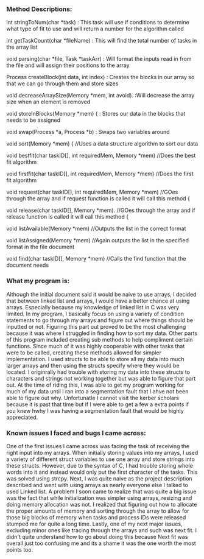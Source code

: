 ### Method Descriptions:

int stringToNum(char *task) : This task will use if conditions to determine what type of fit to use and will return a number for the algorithm called

int getTaskCount(char *fileName) : This will find the total number of tasks in the array list

void parsing(char *file, Task *taskArr) : Will format the inputs read in from the file and will assign their positions to the array

Process createBlock(int data, int index) : Creates the blocks in our array so that we can go through them and store sizes

void decreaseArraySize(Memory *mem, int avoid). :Will decrease the array size when an element is removed

void storeInBlocks(Memory *mem) {   : Stores our data in the blocks that needs to be assigned

void swap(Process *a, Process *b)   : Swaps two variables around

void sort(Memory *mem) {      //Uses a data structure algorithm to sort our data


void bestfit(char taskID[], int requiredMem, Memory *mem)     //Does the best fit algorithm


void firstfit(char taskID[], int requiredMem, Memory *mem)  //Does the first fit algorithm

void request(char taskID[], int requiredMem, Memory *mem)   //GOes through the array and if request function is called it will call this method 
{

void release(char taskID[], Memory *mem).   //GOes through the array and if release function is called it will call this method 
{

void listAvailable(Memory *mem)               //Outputs the list in the correct format

void listAssigned(Memory *mem)               //Again outputs the list in the specified format in the file document

void find(char taskID[], Memory *mem)       //Calls the find function that the document needs



### What my program is:
Although the initial document said it would be naive to use arrays, I decided that between linked list and arrays, I would have a better chance at using arrays. Especially because my knowledge of linked list in C was very limited. In my program, I basically focus on using a variety of condition statements to go through my arrays and figure out where things should be inputted or not. Figuring this part out proved to be the most challenging because it was where I struggled in finding how to sort my data. Other parts of this program included creating sub methods to help compliment certain functions. Since much of it was highly cooperable with other tasks that were to be called, creating these methods allowed for simpler implementation. I used structs to be able to store all my data into much larger arrays and then using the structs specify where they would be located. I originrally had trouble with storing my data into these structs to characters and strings not working together but was able to figure that part out. At the time of riding this, I was able to get my program working for much of my data until I ran into a segmentation fault that I ahve not been able to figure out why. Unfortunatle I cannot visit the kerber scholars because it is past that time but if I were able to get a few a extra points if you knew hwhy I was having a segmentation fault that would be highly appreciated.
  


### Known issues I faced and bugs I came across:
One of the first issues I came across was facing the task of receiving the right input into my arrays. When initially storing values into my arrays, I used a variety of different struct variables to use one array and store strings into these structs. However, due to the syntax of C, I had trouble storing whole words into it and instead would only put the first character of the tasks. This was solved using strcpy. Next, I was quite naive as the project description described and went with using arrays as nearly everyone else I talked to used Linked list. A problem I soon came to realize that was quite a big issue was the fact that while initialization was simpler using arrays, resizing and doing memory allocation was not. I realized that figuring out how to allocate the proper amounts of memory and sorting through the array to allow for those big blocks of memory when tasks and process IDs were released stumped me for quite a long time. Lastly, one of my next major issues, excluding minor ones like tracing through the arrays and such was next fit. I didn't quite understand how to go about doing this because Next fit was overall just too confusing me and its a shame it was the one worth the most points too.

